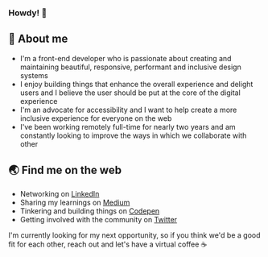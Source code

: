 ### Howdy! 👋

## 📖 About me
- I'm a front-end developer who is passionate about creating and maintaining beautiful, responsive, performant and inclusive design systems
- I enjoy building things that enhance the overall experience and delight users and I believe the user should be put at the core of the digital experience
- I'm an advocate for accessibility and I want to help create a more inclusive experience for everyone on the web
- I've been working remotely full-time for nearly two years and am constantly looking to improve the ways in which we collaborate with other

## 🌏 Find me on the web

- Networking on [LinkedIn](https://www.linkedin.com/in/gemmastiles/)
- Sharing my learnings on [Medium](https://medium.com/@gemma.stiles)
- Tinkering and building things on [Codepen](https://codepen.io/GemmaStiles)
- Getting involved with the community on [Twitter](https://twitter.com/Gemma_Stiles)

I'm currently looking for my next opportunity, so if you think we'd be a good fit for each other, reach out and let's have a virtual coffee ☕️
